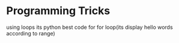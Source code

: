 # Programming Tricks 
using loops
its python best code for for loop(its display hello words according to range)
